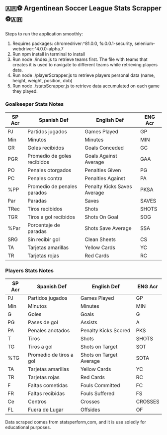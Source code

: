 ## :argentina::soccer: Argentinean Soccer League Stats Scrapper :soccer::argentina:

Steps to run the application smoothly:
1. Requires packages: chromedriver:^81.0.0, fs:0.0.1-security, selenium-webdriver:^4.0.0-alpha.7
2. Run npm install in terminal to install
3. Run node ./index.js to retrieve teams first. The file with teams that creates it is used to navigate to different teams while retrieving players data.
4. Run node ./playerScrapper.js to retrieve players personal data (name, height, weight, position, dob)
5. Run node ./statsScrapper.js to retrieve data accumulated on each game they played.

### Goalkeeper Stats Notes
SP Acr | Spanish Def | English Def | ENG Acr 
-------- | ------------------ | ---- | ----
PJ	| Partidos jugados | Games Played | GP
Min	| Minutos | Minutes | MIN
GR	| Goles recibidos | Goals Conceded | GC
PGR	| Promedio de goles recibidos | Goals Against Average | GAA
PO	| Penales otorgados | Penalties Given | PG
PC	| Penales contra | Penalties Against | PA
%PP	| Promedio de penales parados | Penalty Kicks Saves Average | PKSA
Par	| Paradas | Saves | SAVES
TRec |	Tiros recibidos | Shots | SHOTS
TGR | Tiros a gol recibidos | Shots On Goal | SOG
%Par |	Porcentaje de paradas | Shots Save Average | SSA
SRG	| Sin recibir gol | Clean Sheets | CS
TA	| Tarjetas amarillas | Yellow Cards | YC
TR	| Tarjetas rojas | Red Cards | RC

### Players Stats Notes
SP Acr | Spanish Def | English Def | ENG Acr 
----|----|----|----
PJ	| Partidos jugados | Games Played | GP
Min	| Minutos | Minutes | MIN
G	| Goles | Goals | G
PG	| Pases de gol | Assists | A
PA	| Penales anotados | Penalty Kicks Scored |PKS
T	| Tiros | Shots | SHOTS
TG	| Tiros a gol | Shots on Target | SOT
%TG	| Promedio de tiros a gol | Shots on Target Average | SOTA
TA	| Tarjetas amarillas | Yellow Cards | YC
TR	| Tarjetas rojas | Red Cards | RC
F	| Faltas cometidas | Fouls Committed | FC
FR	| Faltas recibidas | Fouls Suffered | FS
Ce	| Centros | Crosses | CROSSES
FL	| Fuera de Lugar | Offsides | OF

Data scraped comes from statsperform,com, and it is use soledly for educational purposes.